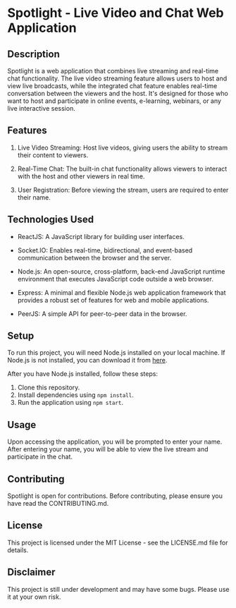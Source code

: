 # Spotlight - Live Video and Chat Web Application 

## Description
Spotlight is a web application that combines live streaming and real-time chat functionality. The live video streaming feature allows users to host and view live broadcasts, while the integrated chat feature enables real-time conversation between the viewers and the host. It's designed for those who want to host and participate in online events, e-learning, webinars, or any live interactive session.

## Features

1. Live Video Streaming: Host live videos, giving users the ability to stream their content to viewers.

2. Real-Time Chat: The built-in chat functionality allows viewers to interact with the host and other viewers in real time.

3. User Registration: Before viewing the stream, users are required to enter their name.

## Technologies Used

- ReactJS: A JavaScript library for building user interfaces.

- Socket.IO: Enables real-time, bidirectional, and event-based communication between the browser and the server.

- Node.js: An open-source, cross-platform, back-end JavaScript runtime environment that executes JavaScript code outside a web browser.

- Express: A minimal and flexible Node.js web application framework that provides a robust set of features for web and mobile applications.

- PeerJS: A simple API for peer-to-peer data in the browser.
 
## Setup

To run this project, you will need Node.js installed on your local machine. If Node.js is not installed, you can download it from [here](https://nodejs.org/en/download/).

After you have Node.js installed, follow these steps:

1. Clone this repository.
2. Install dependencies using `npm install`. 
3. Run the application using `npm start`.

## Usage

Upon accessing the application, you will be prompted to enter your name. After entering your name, you will be able to view the live stream and participate in the chat.

## Contributing

Spotlight is open for contributions. Before contributing, please ensure you have read the CONTRIBUTING.md.

## License

This project is licensed under the MIT License - see the LICENSE.md file for details.

## Disclaimer

This project is still under development and may have some bugs. Please use it at your own risk.

